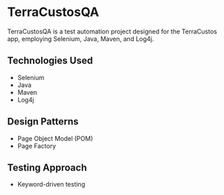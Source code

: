 # TerraCustosQA

TerraCustosQA is a test automation project designed for the TerraCustos app, employing Selenium, Java, Maven, and Log4j.

## Technologies Used
- Selenium
- Java
- Maven
- Log4j

## Design Patterns
- Page Object Model (POM)
- Page Factory

## Testing Approach
- Keyword-driven testing
